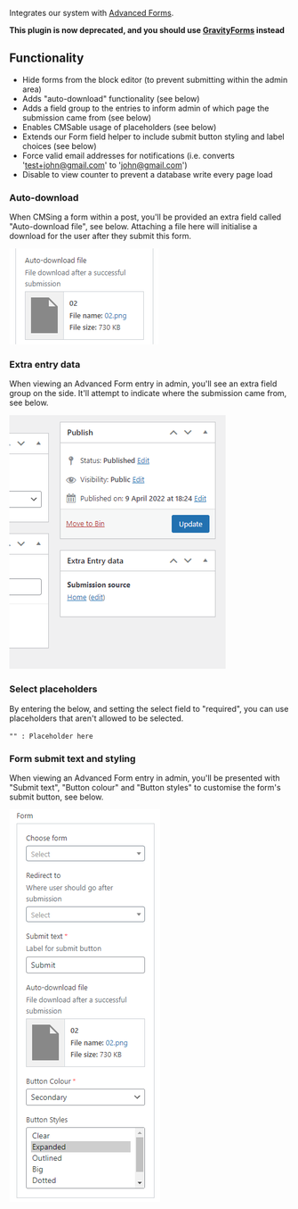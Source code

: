 Integrates our system with [Advanced Forms](https://advancedforms.github.io/).

**This plugin is now deprecated, and you should use [GravityForms](/wikis/Plugins/GravityForms) instead**

## Functionality
- Hide forms from the block editor (to prevent submitting within the admin area)
- Adds "auto-download" functionality (see below)
- Adds a field group to the entries to inform admin of which page the submission came from (see below)
- Enables CMSable usage of placeholders (see below)
- Extends our Form field helper to include submit button styling and label choices (see below)
- Force valid email addresses for notifications (i.e. converts 'test+john@gmail.com' to 'john@gmail.com')
- Disable to view counter to prevent a database write every page load


### Auto-download
When CMSing a form within a post, you'll be provided an extra field called "Auto-download file", see below. Attaching a file here will initialise a download for the user after they submit this form.

![Auto-download file field](uploads/f134afd0fbd05fc915d3ed7d477b2ff5/image.png)

### Extra entry data
When viewing an Advanced Form entry in admin, you'll see an extra field group on the side. It'll attempt to indicate where the submission came from, see below.

![Extra entry data field group](uploads/941f87cd97ab048a2d269bb0f7e514ac/image.png)

### Select placeholders
By entering the below, and setting the select field to "required", you can use placeholders that aren't allowed to be selected.

`"" : Placeholder here`

### Form submit text and styling
When viewing an Advanced Form entry in admin, you'll be presented with "Submit text", "Button colour" and "Button styles" to customise the form's submit button, see below.

![Form selection settings](uploads/998cdc8a4ddfae8702bd9f5f20a129e1/image.png)